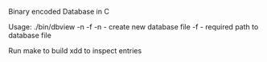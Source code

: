 Binary encoded Database in C

Usage: ./bin/dbview -n -f <database file>
         -n - create new database file
         -f - required path to database file

Run make to build
xdd <database file> to inspect entries